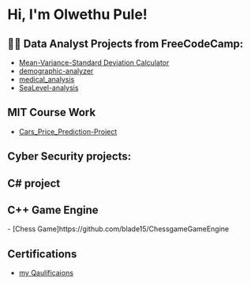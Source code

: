 <h1>Hi, I'm Olwethu Pule! 

<h2>👨‍💻 Data Analyst Projects from FreeCodeCamp:</h2>

  - [Mean-Variance-Standard Deviation Calculator](https://github.com/blade15/demographic-analyzer)
  - [demographic-analyzer](https://github.com/blade15/medical_analysis)
  - [medical_analysis](https://github.com/blade15/medical_analysis)
  - [SeaLevel-analysis](https://github.com/blade15/SeaLevel-analysis)


  <h2>MIT Course Work</h2>

  - [Cars_Price_Prediction-Project](https://github.com/blade15/Cars_Price_Prediction-Project)
  
<h2> Cyber Security projects:</h2>


<h2>C# project</h2>

<h2>C++ Game Engine </h2>
- [Chess Game]https://github.com/blade15/ChessgameGameEngine
  
<h2>Certifications</h2>

- [my Qaulificaions](https://github.com/blade15/Qaulifications)

<!--
**blade15/blade15** is a ✨ _special_ ✨ repository because its `README.md` (this file) appears on your GitHub profile.

Here are some ideas to get you started:

- 🔭 I’m currently working on ...
- 🌱 I’m currently learning ...
- 👯 I’m looking to collaborate on ...
- 🤔 I’m looking for help with ...
- 💬 Ask me about ...
- 📫 How to reach me: ...
- 😄 Pronouns: ...
- ⚡ Fun fact: ...
-->
